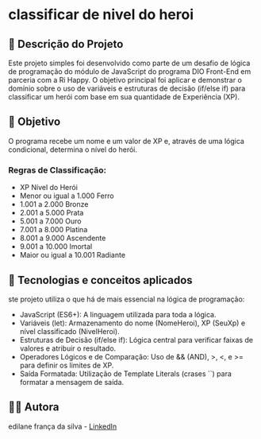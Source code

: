 # classificar de nivel do heroi
## 📝 Descrição do Projeto
Este projeto simples foi desenvolvido como parte de um desafio de lógica de programação do módulo de JavaScript do programa DIO Front-End em parceria com a Ri Happy.
O objetivo principal foi aplicar e demonstrar o domínio sobre o uso de variáveis e estruturas de decisão (if/else if) para classificar um herói com base em sua quantidade de Experiência (XP).



## 🎯 Objetivo
O programa recebe um nome e um valor de XP e, através de uma lógica condicional, determina o nível do herói.

### Regras de Classificação:
- XP	Nível do Herói
- Menor ou igual a 1.000	Ferro
- 1.001 a 2.000	Bronze
- 2.001 a 5.000	Prata
- 5.001 a 7.000	Ouro
- 7.001 a 8.000	Platina
- 8.001 a 9.000	Ascendente
- 9.001 a 10.000	Imortal
- Maior ou igual a 10.001	Radiante

 ## 🚀 Tecnologias e conceitos aplicados
ste projeto utiliza o que há de mais essencial na lógica de programação:

- JavaScript (ES6+): A linguagem utilizada para toda a lógica.
- Variáveis (let): Armazenamento do nome (NomeHeroi), XP (SeuXp) e nível classificado (NivelHeroi).
- Estruturas de Decisão (if/else if): Lógica central para verificar faixas de valores e atribuir o resultado.
- Operadores Lógicos e de Comparação: Uso de && (AND), >, <, e >= para definir os limites de XP.
- Saída Formatada: Utilização de Template Literals (crases ``) para formatar a mensagem de saída.
 ## 🧑‍💻 Autora
edilane frança da silva - [LinkedIn](https://www.linkedin.com/in/edilane-fran%C3%A7a-bb2082292/)
